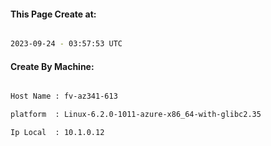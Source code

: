 
   
#### This Page Create at:

```bash

2023-09-24 - 03:57:53 UTC

```

#### Create By Machine:

```bash

Host Name : fv-az341-613

platform  : Linux-6.2.0-1011-azure-x86_64-with-glibc2.35

Ip Local  : 10.1.0.12

```

